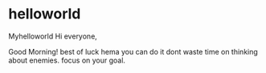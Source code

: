 # helloworld
Myhelloworld
Hi everyone,

Good Morning! best of luck hema you can do it dont waste time on thinking about enemies. focus on your goal.
